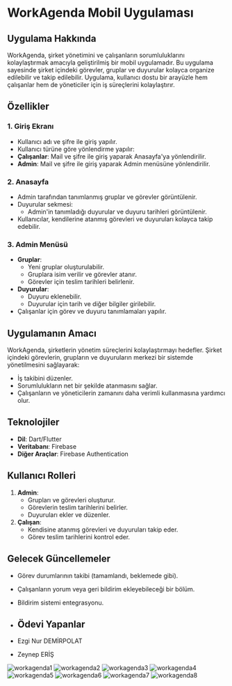 # WorkAgenda Mobil Uygulaması

## Uygulama Hakkında
WorkAgenda, şirket yönetimini ve çalışanların sorumluluklarını kolaylaştırmak amacıyla geliştirilmiş bir mobil uygulamadır. Bu uygulama sayesinde şirket içindeki görevler, gruplar ve duyurular kolayca organize edilebilir ve takip edilebilir. Uygulama, kullanıcı dostu bir arayüzle hem çalışanlar hem de yöneticiler için iş süreçlerini kolaylaştırır.

## Özellikler

### 1. Giriş Ekranı
- Kullanıcı adı ve şifre ile giriş yapılır.
- 	Kullanıcı türüne göre yönlendirme yapılır:
  - **Çalışanlar**: Mail ve şifre ile giriş yaparak Anasayfa'ya yönlendirilir.
  - **Admin**: Mail ve şifre ile giriş yaparak Admin menüsüne yönlendirilir.

### 2. Anasayfa
- Admin tarafından tanımlanmış gruplar ve görevler görüntülenir.
- Duyurular sekmesi:
  - Admin'in tanımladığı duyurular ve duyuru tarihleri görüntülenir.
- Kullanıcılar, kendilerine atanmış görevleri ve duyuruları kolayca takip edebilir.

### 3. Admin Menüsü
- **Gruplar**:
  - Yeni gruplar oluşturulabilir.
  - Gruplara isim verilir ve görevler atanır.
  - Görevler için teslim tarihleri belirlenir.
- **Duyurular**:
  - Duyuru eklenebilir.
  - Duyurular için tarih ve diğer bilgiler girilebilir.
- Çalışanlar için görev ve duyuru tanımlamaları yapılır.

## Uygulamanın Amacı
WorkAgenda, şirketlerin yönetim süreçlerini kolaylaştırmayı hedefler. Şirket içindeki görevlerin, grupların ve duyuruların merkezi bir sistemde yönetilmesini sağlayarak:
- İş takibini düzenler.
- Sorumlulukların net bir şekilde atanmasını sağlar.
- Çalışanların ve yöneticilerin zamanını daha verimli kullanmasına yardımcı olur.

## Teknolojiler
- **Dil**: Dart/Flutter
- **Veritabanı**: Firebase
- **Diğer Araçlar**: Firebase Authentication

## Kullanıcı Rolleri
1. **Admin**:
   - Grupları ve görevleri oluşturur.
   - Görevlerin teslim tarihlerini belirler.
   - Duyuruları ekler ve düzenler.
2. **Çalışan**:
   - Kendisine atanmış görevleri ve duyuruları takip eder.
   - Görev teslim tarihlerini kontrol eder.


## Gelecek Güncellemeler
- Görev durumlarının takibi (tamamlandı, beklemede gibi).
- Çalışanların yorum veya geri bildirim ekleyebileceği bir bölüm.
- Bildirim sistemi entegrasyonu.

- ## Ödevi Yapanlar
- Ezgi Nur DEMİRPOLAT
- Zeynep ERİŞ

  
![workagenda1](https://github.com/user-attachments/assets/e6256e30-b022-42ab-b21e-6f7604ee948b)
![workagenda2](https://github.com/user-attachments/assets/ae8d044e-4f9d-4314-98a5-129faf460091)
![workagenda3](https://github.com/user-attachments/assets/c48d3ee4-f385-4615-82f3-3bd9d8d330e9)
![workagenda4](https://github.com/user-attachments/assets/2b35fdf8-24d2-4897-9252-56a9db26cdda)
![workagenda5](https://github.com/user-attachments/assets/b0e37260-aad1-4c02-b581-088fcb7554fe)
![workagenda6](https://github.com/user-attachments/assets/80e551ad-a09f-49ba-ac2e-ea0465379144)
![workagenda7](https://github.com/user-attachments/assets/6f01d5f0-86df-4827-8853-48ed528e060d)
![workagenda8](https://github.com/user-attachments/assets/97c74f0e-3c4e-4b29-909d-207d146bbd91)




